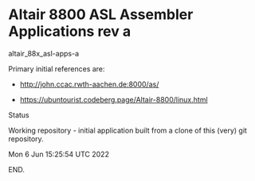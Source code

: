 # Altair 8800  ASL Assembler Applications  rev a

altair_88x_asl-apps-a

Primary initial references are:

  * http://john.ccac.rwth-aachen.de:8000/as/

  * https://ubuntourist.codeberg.page/Altair-8800/linux.html


Status

  Working repository - initial application built from
  a clone of this (very) git repository.

Mon  6 Jun 15:25:54 UTC 2022

END.
